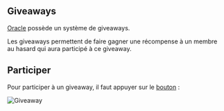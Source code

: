 ## Giveaways
[Oracle](https://bit.ly/3NUdTvE) possède un système de giveaways.

Les giveaways permettent de faire gagner une récompense à un membre au hasard qui aura participé à ce giveaway.

## Participer
Pour participer à un giveaway, il faut appuyer sur le [bouton](../others/boutons.md) :

![Giveaway](https://media.discordapp.net/attachments/976356791451529236/976357854657257522/unknown.png)